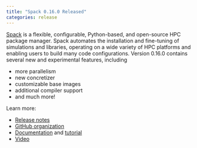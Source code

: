 ```yaml
---
title: "Spack 0.16.0 Released"
categories: release
---
```


[Spack](https://github.com/spack) is a flexible, configurable, Python-based, and open-source HPC package manager. Spack automates the installation and fine-tuning of simulations and libraries, operating on a wide variety of HPC platforms and enabling users to build many code configurations. Version 0.16.0 contains several new and experimental features, including
- more parallelism
- new concretizer
- customizable base images
- additional compiler support
- and much more!

Learn more:
- [Release notes](https://github.com/spack/spack/releases/tag/v0.16.0)
- [GitHub organization](https://github.com/spack)
- [Documentation](https://spack.readthedocs.io/en/latest/) and [tutorial](https://spack-tutorial.readthedocs.io/en/latest/)
- [Video](https://youtu.be/D0p5xpsboK4)
